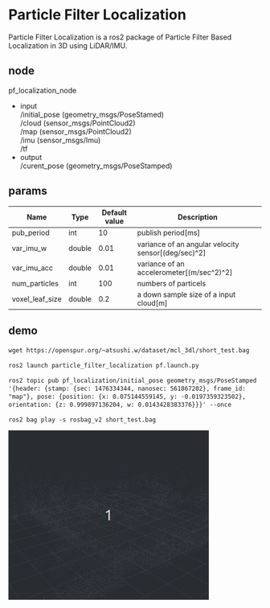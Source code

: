 # Particle Filter Localization  
Particle Filter Localization  is a ros2 package of Particle Filter Based Localization in 3D using LiDAR/IMU.

## node
pf_localization_node
- input  
/initial_pose  (geometry_msgs/PoseStamed)  
/cloud  (sensor_msgs/PointCloud2)  
/map  (sensor_msgs/PointCloud2)  
/imu  (sensor_msgs/Imu)  
/tf 
- output  
/curent_pose (geometry_msgs/PoseStamped)

## params

|Name|Type|Default value|Description|
|---|---|---|---|
|pub_period|int|10|publish period[ms]|
|var_imu_w|double|0.01|variance of an angular velocity sensor[(deg/sec)^2]|
|var_imu_acc|double|0.01|variance of an accelerometer[(m/sec^2)^2]|
|num_particles|int|100|numbers of particels|
|voxel_leaf_size|double|0.2|a down sample size of a input cloud[m]|

## demo

```
wget https://openspur.org/~atsushi.w/dataset/mcl_3dl/short_test.bag
```

```
ros2 launch particle_filter_localization pf.launch.py
```

```
ros2 topic pub pf_localization/initial_pose geometry_msgs/PoseStamped '{header: {stamp: {sec: 1476334344, nanosec: 561867202}, frame_id: "map"}, pose: {position: {x: 0.075144559145, y: -0.0197359323502}, orientation: {z: 0.999897136204, w: 0.0143428383376}}}' --once
```

```
ros2 bag play -s rosbag_v2 short_test.bag
```


![demo](./images/demo_pfl.gif)    